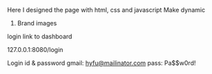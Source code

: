 Here I designed the page with html, css and javascript
Make dynamic
1. Brand images

login link to dashboard

127.0.0.1:8080/login

Login id & password
gmail: hyfu@mailinator.com
pass: Pa$$w0rd!

